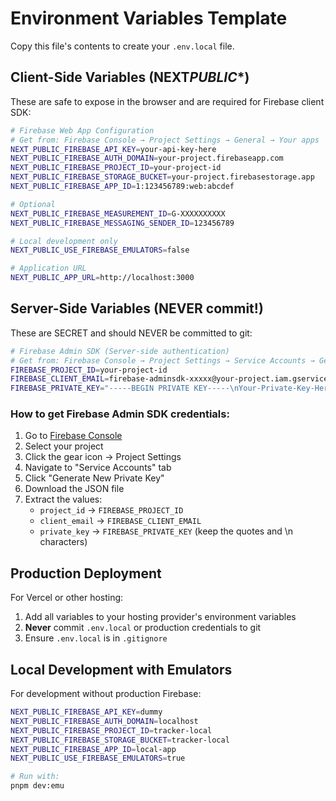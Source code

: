 # Environment Variables Template

Copy this file's contents to create your `.env.local` file.

## Client-Side Variables (NEXT*PUBLIC*\*)

These are safe to expose in the browser and are required for Firebase client SDK:

```bash
# Firebase Web App Configuration
# Get from: Firebase Console → Project Settings → General → Your apps
NEXT_PUBLIC_FIREBASE_API_KEY=your-api-key-here
NEXT_PUBLIC_FIREBASE_AUTH_DOMAIN=your-project.firebaseapp.com
NEXT_PUBLIC_FIREBASE_PROJECT_ID=your-project-id
NEXT_PUBLIC_FIREBASE_STORAGE_BUCKET=your-project.firebasestorage.app
NEXT_PUBLIC_FIREBASE_APP_ID=1:123456789:web:abcdef

# Optional
NEXT_PUBLIC_FIREBASE_MEASUREMENT_ID=G-XXXXXXXXXX
NEXT_PUBLIC_FIREBASE_MESSAGING_SENDER_ID=123456789

# Local development only
NEXT_PUBLIC_USE_FIREBASE_EMULATORS=false

# Application URL
NEXT_PUBLIC_APP_URL=http://localhost:3000
```

## Server-Side Variables (NEVER commit!)

These are SECRET and should NEVER be committed to git:

```bash
# Firebase Admin SDK (Server-side authentication)
# Get from: Firebase Console → Project Settings → Service Accounts → Generate New Private Key
FIREBASE_PROJECT_ID=your-project-id
FIREBASE_CLIENT_EMAIL=firebase-adminsdk-xxxxx@your-project.iam.gserviceaccount.com
FIREBASE_PRIVATE_KEY="-----BEGIN PRIVATE KEY-----\nYour-Private-Key-Here\n-----END PRIVATE KEY-----\n"
```

### How to get Firebase Admin SDK credentials:

1. Go to [Firebase Console](https://console.firebase.google.com)
2. Select your project
3. Click the gear icon → Project Settings
4. Navigate to "Service Accounts" tab
5. Click "Generate New Private Key"
6. Download the JSON file
7. Extract the values:
   - `project_id` → `FIREBASE_PROJECT_ID`
   - `client_email` → `FIREBASE_CLIENT_EMAIL`
   - `private_key` → `FIREBASE_PRIVATE_KEY` (keep the quotes and \n characters)

## Production Deployment

For Vercel or other hosting:

1. Add all variables to your hosting provider's environment variables
2. **Never** commit `.env.local` or production credentials to git
3. Ensure `.env.local` is in `.gitignore`

## Local Development with Emulators

For development without production Firebase:

```bash
NEXT_PUBLIC_FIREBASE_API_KEY=dummy
NEXT_PUBLIC_FIREBASE_AUTH_DOMAIN=localhost
NEXT_PUBLIC_FIREBASE_PROJECT_ID=tracker-local
NEXT_PUBLIC_FIREBASE_STORAGE_BUCKET=tracker-local
NEXT_PUBLIC_FIREBASE_APP_ID=local-app
NEXT_PUBLIC_USE_FIREBASE_EMULATORS=true

# Run with:
pnpm dev:emu
```
